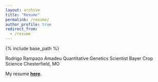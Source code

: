 ```yaml
---
layout: archive
title: "Resume"
permalink: /resume/
author_profile: true
redirect_from:
  - /resume
---
```


{% include base_path %}

Rodrigo Rampazo Amadeu
Quantitative Genetics Scientist
Bayer Crop Science
Chesterfield, MO

My resume **[here](https://github.com/rramadeu/cv/raw/master/CVAmadeu.pdf).**
